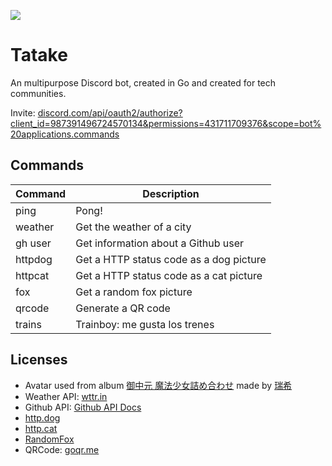 ![](https://web-static.vercel.app/tatake-banner.png)

# Tatake

An multipurpose Discord bot, created in Go and created for tech communities.

Invite: [discord.com/api/oauth2/authorize?client_id=987391496724570134&permissions=431711709376&scope=bot%20applications.commands](https://discord.com/api/oauth2/authorize?client_id=987391496724570134&permissions=431711709376&scope=bot%20applications.commands)

## Commands

|     Command     | Description |
|     -------     | ----------- |
|      ping       | Pong!                                   |
|     weather     | Get the weather of a city               |
|     gh user     | Get information about a Github user     |
|     httpdog     | Get a HTTP status code as a dog picture |
|     httpcat     | Get a HTTP status code as a cat picture |
|       fox       | Get a random fox picture                |
|     qrcode      | Generate a QR code                      |
|     trains      | Trainboy: me gusta los trenes           |


## Licenses

* Avatar used from album [御中元 魔法少女詰め合わせ](https://www.pixiv.net/member_illust.php?mode=medium&illust_id=44692506) made by [瑞希](https://www.pixiv.net/member.php?id=137253)
* Weather API: [wttr.in](https://github.com/chubin/wttr.in)
* Github API: [Github API Docs](https://docs.github.com/en/rest)
* [http.dog](https://http.dog/)
* [http.cat](https://http.cat/)
* [RandomFox](https://randomfox.ca/)
* QRCode: [goqr.me](https://goqr.me/)